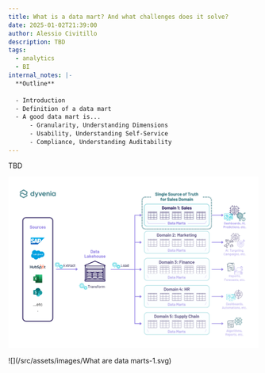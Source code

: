 ```yaml
---
title: What is a data mart? And what challenges does it solve?
date: 2025-01-02T21:39:00
author: Alessio Civitillo
description: TBD
tags:
  - analytics
  - BI
internal_notes: |-
  **Outline**

  - Introduction
  - Definition of a data mart
  - A good data mart is...
      - Granularity, Understanding Dimensions
      - Usability, Understanding Self-Service
      - Compliance, Understanding Auditability
---
```

TBD

![](/src/assets/images/What_are_data_marts.svg)

![](/src/assets/images/What are data marts-1.svg)
